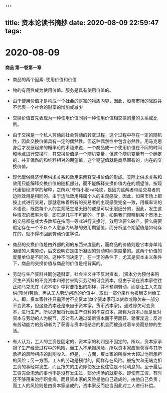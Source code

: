 ...
---
title: 资本论读书摘抄
date: 2020-08-09 22:59:47
tags:
---

# 2020-08-09

#### 商品 第一卷第一章

* 商品的两个因素: 使用价值和价值

* 物的有用性成为使用价值。服务是具有使用价值的。
* 由于使用价值才是构成一个社会的财富的物质内容，因此，股票市场的涨跌并不代表一个社会的财富的增加或减少

* 交换价值首先表现为一种使用价值同另一种使用价值相交换的量的关系或比例。
* 由于交换是一个私人劳动向社会劳动的转变过程，这个过程中存在一定的随机性，因此交换价值具有一定的偶然性。但这种偶然性中包含必然性。用马克思身后才发展起来的概率论的术语来说，一个商品或一个使用价值在不同的时间和地点进行交换时，其交换价值是一个随机变量，但这个随机变量有一个确定的，并非偶然的和纯粹相对的期望值，这个期望值就是商品固有的，内在的交换价值。

* 现代庸俗经济学用供求关系和效用来解释交换价值的形成。实际上供求关系和效用只能解释交换价值的随机部分，而不能解释交换价值内在的期望值。按现代庸俗经济学的解释，之所以1夸特小麦=a吨铁，是因为这两者带给交易者的边际效用是相同的。由于边际效用纯属个人的主观感受，因此，如果市场上都按上式进行交易，那就意味着所有的交易者的主观感受完全一致，用概率论的术语说，既然每个人的主观感觉是无限的或是可以无限细分的，因此，发生这种情况的概率为零，即它是几乎不可能的。于是，如果我们观察到某个市场上的交易都在或大多数都在按同一等式进行交换时，效用论要么破产，要么需要假定存在一个不以个人意志为转移的效用期望值，而分析这个期望值是如何存在的，就不得不回到劳动价值学说。

* 商品的交换价值是由外部的别的东西来度量的，而商品的价值则是它本身单纯凝结的人类劳动，后文说明它是由所凝固的劳动时间来度量的。这两个价值的度量单位是不同的。这种不同决定了，在一定的条件下，尤其是资本主义条件下，商品的交换价值与商品的价值是相背离的。

* 劳动与生产资料共同创造财富。社会主义并不反对资本，(资本分为预付来购买生产资料的不变资本和预付来购买劳动的可变资本。但由于现在资本家往往正如马克思在《资本论》中将要指出的那样，并不预购劳动，而是让工人先提供(预付)劳动，再从工人劳动创造的价值中，取出一部分来作为报酬支付给工人。即，资本家往往只需预付不变资本(单个资本家可以贷款或赊欠来一部分不变资本，但这些资本还是来自于资本家，货币资本家)，通过赊欠可变资本，进行生产。所以这里将代表生产资料的不变资本，简称为资本。)而是反对资本与劳动的人为脱节，反对有人通过垄断资本而不劳而获、骄奢淫逸；反对有劳动能力的劳动者为了获得与资本相结合的机会而被迫过着辛劳而悲惨的生活。

* 有人认为，工人的工资是固定的，资本家的利润是不固定的。所以，资本家承担了生产经营过程中的风险，而工人不承担风险，所以资本家应当获得与其所承担的风险相应的剥削收入。但是，一方面，资本家的所得大大超过他所承担的风险；另一方面，工人的劳动是预付的，同样存在风险。被拖欠和无端克扣工资的事经常发生，而且拖欠的工资即使发还也往往是不付利息的。至于最后工资完全泡汤的事也不是没有发生过，部分泡汤的就更多。即使有工资，有时还不够用来治疗职业病。而且资本家的风险是他自己造成的，由他自己负责；而工人的风险则是由资本家造成的，资本家反而应当因此对工人进行补偿。

  